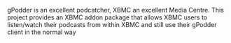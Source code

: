 gPodder is an excellent podcatcher, XBMC an excellent Media Centre.  This project provides an XBMC addon package that allows XBMC users to listen/watch their podcasts from within XBMC and still use their gPodder client in the normal way